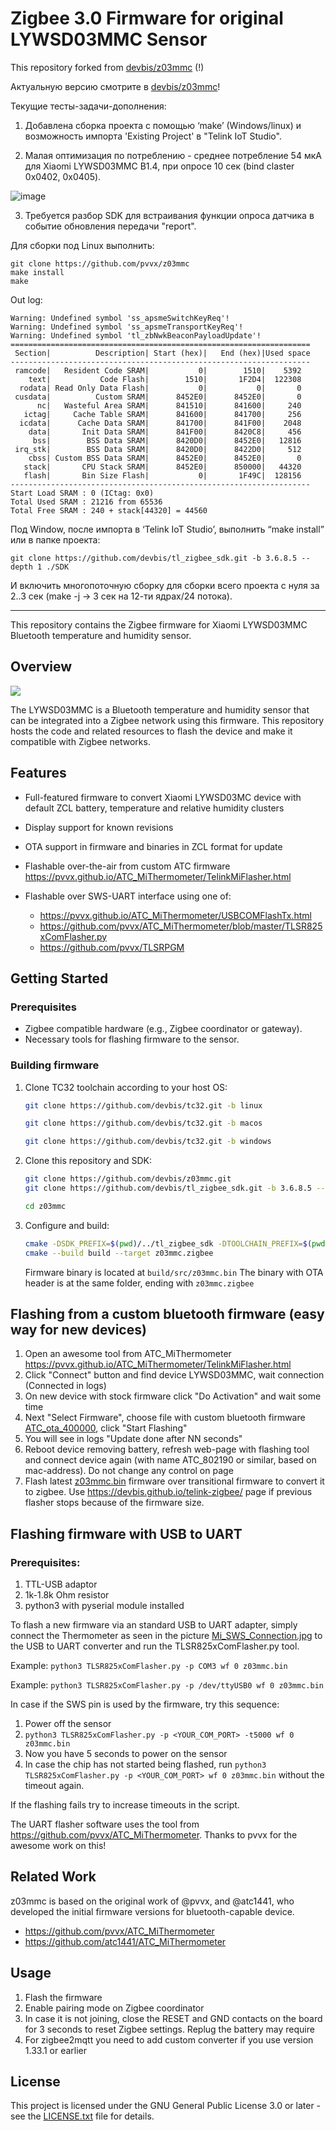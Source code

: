 # Zigbee 3.0 Firmware for original LYWSD03MMC Sensor

This repository forked from [devbis/z03mmc](https://github.com/devbis/z03mmc) (!)

Актуальную версию смотрите в [devbis/z03mmc](https://github.com/devbis/z03mmc)!

Текущие тесты-задачи-дополнения:

1. Добавлена сборка проекта с помощью ‘make’ (Windows/linux) и возможность импорта 'Existing Project' в "Telink IoT Studio".

2. Малая оптимизация по потреблению - среднее потребление 54 мкА для Xiaomi LYWSD03MMC B1.4, при опросе 10 сек (bind claster 0x0402, 0x0405). 

![image](https://github.com/devbis/z03mmc/assets/12629515/1d0fb2aa-2bc0-41ef-9915-1a70daff3bff)

3. Требуется разбор SDK для встраивания функции опроса датчика в событие обновления передачи "report".


Для сборки под Linux выполнить:

```
git clone https://github.com/pvvx/z03mmc
make install
make
```

Out log:
```
Warning: Undefined symbol 'ss_apsmeSwitchKeyReq'!
Warning: Undefined symbol 'ss_apsmeTransportKeyReq'!
Warning: Undefined symbol 'tl_zbNwkBeaconPayloadUpdate'!
===================================================================
 Section|          Description| Start (hex)|   End (hex)|Used space
-------------------------------------------------------------------
 ramcode|   Resident Code SRAM|           0|        1510|    5392
    text|           Code Flash|        1510|       1F2D4|  122308
  rodata| Read Only Data Flash|           0|           0|       0
 cusdata|          Custom SRAM|      8452E0|      8452E0|       0
      nc|   Wasteful Area SRAM|      841510|      841600|     240
   ictag|     Cache Table SRAM|      841600|      841700|     256
  icdata|      Cache Data SRAM|      841700|      841F00|    2048
    data|       Init Data SRAM|      841F00|      8420C8|     456
     bss|        BSS Data SRAM|      8420D0|      8452E0|   12816
 irq_stk|        BSS Data SRAM|      8420D0|      8422D0|     512
    cbss| Custom BSS Data SRAM|      8452E0|      8452E0|       0
   stack|       CPU Stack SRAM|      8452E0|      850000|   44320
   flash|       Bin Size Flash|           0|       1F49C|  128156
-------------------------------------------------------------------
Start Load SRAM : 0 (ICtag: 0x0)
Total Used SRAM : 21216 from 65536
Total Free SRAM : 240 + stack[44320] = 44560
```

Под Window, после импорта в ‘Telink IoT Studio’, выполнить “make install” или в папке проекта:
```
git clone https://github.com/devbis/tl_zigbee_sdk.git -b 3.6.8.5 --depth 1 ./SDK
```
И включить многопоточную сборку для сборки всего проекта с нуля за 2..3 сек (make -j -> 3 сек на 12-ти ядрах/24 потока).


---

This repository contains the Zigbee firmware for Xiaomi LYWSD03MMC Bluetooth temperature and humidity sensor.

## Overview

![](./assets/device.jpg)

The LYWSD03MMC is a Bluetooth temperature and humidity sensor that can be integrated into a Zigbee network using
this firmware. This repository hosts the code and related resources to flash the device and make 
it compatible with Zigbee networks.

## Features
- Full-featured firmware to convert Xiaomi LYWSD03MC device with default ZCL battery, temperature and relative humidity clusters
- Display support for known revisions
- OTA support in firmware and binaries in ZCL format for update 
- Flashable over-the-air from custom ATC firmware https://pvvx.github.io/ATC_MiThermometer/TelinkMiFlasher.html
- Flashable over SWS-UART interface using one of:

  - https://pvvx.github.io/ATC_MiThermometer/USBCOMFlashTx.html
  - https://github.com/pvvx/ATC_MiThermometer/blob/master/TLSR825xComFlasher.py 
  - https://github.com/pvvx/TLSRPGM 

## Getting Started

### Prerequisites

- Zigbee compatible hardware (e.g., Zigbee coordinator or gateway).
- Necessary tools for flashing firmware to the sensor.

### Building firmware

1. Clone TC32 toolchain according to your host OS:
    ```sh
    git clone https://github.com/devbis/tc32.git -b linux
    ```
    ```sh
    git clone https://github.com/devbis/tc32.git -b macos
    ```
    ```sh
    git clone https://github.com/devbis/tc32.git -b windows
    ```

2. Clone this repository and SDK:

    ```sh
    git clone https://github.com/devbis/z03mmc.git
    git clone https://github.com/devbis/tl_zigbee_sdk.git -b 3.6.8.5 --depth 1
   
    cd z03mmc
    ```
   
3. Configure and build:
    ```sh
    cmake -DSDK_PREFIX=$(pwd)/../tl_zigbee_sdk -DTOOLCHAIN_PREFIX=$(pwd)/../tc32 -B build .
    cmake --build build --target z03mmc.zigbee
    ```

    Firmware binary is located at `build/src/z03mmc.bin`
    The binary with OTA header is at the same folder, ending with `z03mmc.zigbee`


## Flashing from a custom bluetooth firmware (easy way for new devices)
1. Open an awesome tool from ATC_MiThermometer https://pvvx.github.io/ATC_MiThermometer/TelinkMiFlasher.html
2. Click "Connect" button and find device LYWSD03MMC, wait connection (Connected in logs)
3. On new device with stock firmware click "Do Activation" and wait some time
4. Next "Select Firmware", choose file with custom bluetooth firmware [ATC_ota_400000](./assets/ATC_ota_40000.bin), click "Start Flashing"
5. You will see in logs "Update done after NN seconds"
6. Reboot device removing battery, refresh web-page with flashing tool and connect device again (with name ATC_802190 or similar, based on mac-address). Do not change any control on page
8. Flash latest [z03mmc.bin](https://github.com/devbis/z03mmc/releases) firmware over transitional firmware to convert it to zigbee. Use https://devbis.github.io/telink-zigbee/ page if previous flasher stops because of the firmware size.

## Flashing firmware with USB to UART

### Prerequisites: 
1. TTL-USB adaptor
2. 1k-1.8k Ohm resistor
3. python3 with pyserial module installed


To flash a new firmware via an standard USB to UART adapter, simply connect the Thermometer as seen in the picture [Mi_SWS_Connection.jpg](./assets/Mi_SWS_Connection.jpg) to the USB to UART converter and run the TLSR825xComFlasher.py tool.

Example: `python3 TLSR825xComFlasher.py -p COM3 wf 0 z03mmc.bin`

Example: `python3 TLSR825xComFlasher.py -p /dev/ttyUSB0 wf 0 z03mmc.bin`

In case if the SWS pin is used by the firmware, try this sequence:
1. Power off the sensor
2. `python3 TLSR825xComFlasher.py -p <YOUR_COM_PORT> -t5000 wf 0 z03mmc.bin`
3. Now you have 5 seconds to power on the sensor
4. In case the chip has not started being flashed, run `python3 TLSR825xComFlasher.py -p <YOUR_COM_PORT> wf 0 z03mmc.bin` without the timeout again.

If the flashing fails try to increase timeouts in the script.

The UART flasher software uses the tool from https://github.com/pvvx/ATC_MiThermometer. Thanks to pvvx for the awesome work on this!

## Related Work
z03mmc is based on the original work of @pvvx, and @atc1441, who developed the initial firmware versions for bluetooth-capable device.
- https://github.com/pvvx/ATC_MiThermometer
- https://github.com/atc1441/ATC_MiThermometer

## Usage

1. Flash the firmware
2. Enable pairing mode on Zigbee coordinator
3. In case it is not joining, close the RESET and GND contacts on the board for 3 seconds to reset Zigbee settings. Replug the battery may require
4. For zigbee2mqtt you need to add custom converter if you use version 1.33.1 or earlier

## License

This project is licensed under the GNU General Public License 3.0 or later - see the [LICENSE.txt](LICENSE.txt) file for details.
